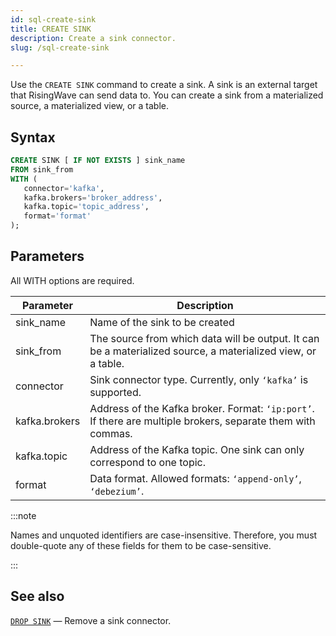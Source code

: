 ```yaml
---
id: sql-create-sink
title: CREATE SINK
description: Create a sink connector.
slug: /sql-create-sink

---
```


Use the `CREATE SINK` command to create a sink. A sink is an external target that RisingWave can send data to. You can create a sink from a materialized source, a materialized view, or a table.


## Syntax

```sql
CREATE SINK [ IF NOT EXISTS ] sink_name 
FROM sink_from
WITH (
   connector='kafka',
   kafka.brokers='broker_address',
   kafka.topic='topic_address',
   format='format'
);
```

## Parameters

All WITH options are required.

|Parameter | Description|
|---|---|
|sink_name| Name of the sink to be created|
|sink_from| The source from which data will be output. It can be a materialized source, a materialized view, or a table.|
|connector| Sink connector type. Currently, only `‘kafka’` is supported.|
|kafka.brokers|Address of the Kafka broker. Format: `‘ip:port’`. If there are multiple brokers, separate them with commas. |
|kafka.topic|Address of the Kafka topic. One sink can only correspond to one topic.|
|format	| Data format. Allowed formats: `‘append-only’`, `‘debezium’`.|



:::note

Names and unquoted identifiers are case-insensitive. Therefore, you must double-quote any of these fields for them to be case-sensitive.

:::

## See also

[`DROP SINK`](sql-drop-sink.md) — Remove a sink connector.
